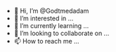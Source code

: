 - 👋 Hi, I’m @Godtmedadam
- 👀 I’m interested in ...
- 🌱 I’m currently learning ...
- 💞️ I’m looking to collaborate on ...
- 📫 How to reach me ...

<!---
Godtmedadam/Godtmedadam is a ✨ special ✨ repository because its `README.md` (this file) appears on your GitHub profile.
You can click the Preview link to take a look at your changes.
--->
